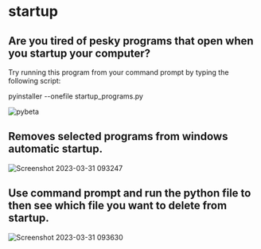 # startup

## Are you tired of pesky programs that open when you startup your computer? 

  Try running this program from your command prompt by typing 
  the following script:
  
  pyinstaller --onefile startup_programs.py

![pybeta](https://user-images.githubusercontent.com/29739578/229137759-ecb49d6c-c628-469b-b24a-da65083318e7.jpg)


  
## Removes selected programs from windows automatic startup. 

![Screenshot 2023-03-31 093247](https://user-images.githubusercontent.com/29739578/229135201-ec648bbd-947a-45f2-b3bd-f85e5bae4b4d.png)

## Use command prompt and run the python file to then see which file you want to delete from startup. 



![Screenshot 2023-03-31 093630](https://user-images.githubusercontent.com/29739578/229135223-60005d5b-24d4-4bc9-8a81-f3b92353aae9.png)
